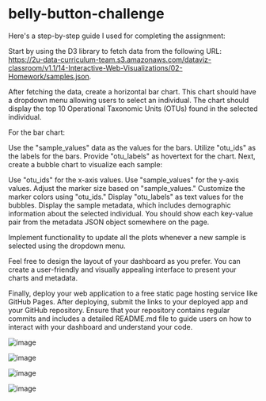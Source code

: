 # belly-button-challenge

Here's a step-by-step guide I used for completing the assignment:

Start by using the D3 library to fetch data from the following URL: https://2u-data-curriculum-team.s3.amazonaws.com/dataviz-classroom/v1.1/14-Interactive-Web-Visualizations/02-Homework/samples.json.

After fetching the data, create a horizontal bar chart. This chart should have a dropdown menu allowing users to select an individual. The chart should display the top 10 Operational Taxonomic Units (OTUs) found in the selected individual.

For the bar chart:

Use the "sample_values" data as the values for the bars.
Utilize "otu_ids" as the labels for the bars.
Provide "otu_labels" as hovertext for the chart.
Next, create a bubble chart to visualize each sample:

Use "otu_ids" for the x-axis values.
Use "sample_values" for the y-axis values.
Adjust the marker size based on "sample_values."
Customize the marker colors using "otu_ids."
Display "otu_labels" as text values for the bubbles.
Display the sample metadata, which includes demographic information about the selected individual. You should show each key-value pair from the metadata JSON object somewhere on the page.

Implement functionality to update all the plots whenever a new sample is selected using the dropdown menu.

Feel free to design the layout of your dashboard as you prefer. You can create a user-friendly and visually appealing interface to present your charts and metadata.

Finally, deploy your web application to a free static page hosting service like GitHub Pages. After deploying, submit the links to your deployed app and your GitHub repository. Ensure that your repository contains regular commits and includes a detailed README.md file to guide users on how to interact with your dashboard and understand your code.

![image](https://github.com/loisstetson/belly-button-challenge/assets/127718619/cade50b4-1524-4a42-80b4-e360e7bace73)


![image](https://github.com/loisstetson/belly-button-challenge/assets/127718619/544d0dd0-71d2-4b0e-8afa-50617045ac9c)

![image](https://github.com/loisstetson/belly-button-challenge/assets/127718619/fcba848a-6c81-459a-99ff-a31d8f9ec93f)

![image](https://github.com/loisstetson/belly-button-challenge/assets/127718619/de3dabbe-3212-4a16-be88-88b322365077)


